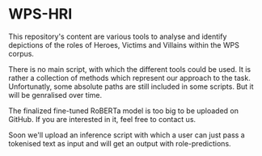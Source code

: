 # WPS-HRI

This repository's content are various tools to analyse and identify depictions of the roles of Heroes, Victims and Villains within the WPS corpus.

There is no main script, with which the different tools could be used. It is rather a collection of methods which represent our approach to the task. Unfortunatly, some absolute paths are still included in some scripts. But it will be genralised over time. 

The finalized fine-tuned RoBERTa model is too big to be uploaded on GitHub. If you are interested in it, feel free to contact us. 

Soon we'll upload an inference script with which a user can just pass a tokenised text as input and will get an output with role-predictions.
